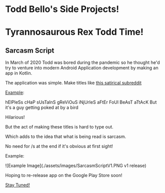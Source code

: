 # Todd Bello's Side Projects!

# Tyrannosaurous Rex Todd Time!

## Sarcasm Script

In March of 2020 Todd was bored during the pandemic so he thought he'd try to venture into modern Android Application development by making an app in Kotlin. 

The application was simple. Make titles like [this satirical subreddit](https://www.reddit.com/r/PeopleFuckingDying/) 

[Example](https://www.reddit.com/r/PeopleFuckingDying/comments/1kbd0ox/helpless_chap_sustains_grevious_injuries_after/):

hElPleSs cHaP sUsTaInS gReViOuS iNjUrIeS aFtEr FoUl BeAsT aTtAcK
   But it's a guy getting poked at by a bird

Hilarious!

But the act of making these titles is hard to type out.

Which adds to the idea that what is being read is sarcasm.

No need for /s at the end if it's obvious at first sight!

Example:

![Example Image](./assets/images/SarcasmScriptV1.PNG v1 release)

Hoping to re-release app on the Google Play Store soon! 

[Stay Tuned!](https://www.linkedin.com/in/todd-bello-68471321/)
